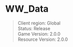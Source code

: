 # WW_Data

> Client region: Global</br>
> Status: Release</br>
> Game Version: 2.0.0</br>
> Resource Version: 2.0.0</br>